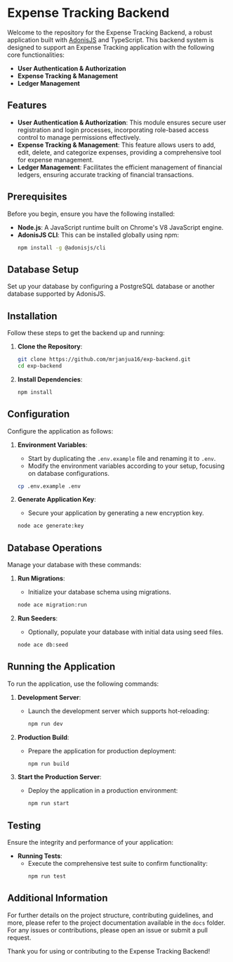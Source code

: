 # Expense Tracking Backend

Welcome to the repository for the Expense Tracking Backend, a robust application built with [AdonisJS](https://adonisjs.com/) and TypeScript. This backend system is designed to support an Expense Tracking application with the following core functionalities:

- **User Authentication & Authorization**
- **Expense Tracking & Management**
- **Ledger Management**

## Features

- **User Authentication & Authorization**: This module ensures secure user registration and login processes, incorporating role-based access control to manage permissions effectively.
- **Expense Tracking & Management**: This feature allows users to add, edit, delete, and categorize expenses, providing a comprehensive tool for expense management.
- **Ledger Management**: Facilitates the efficient management of financial ledgers, ensuring accurate tracking of financial transactions.

## Prerequisites

Before you begin, ensure you have the following installed:
- **Node.js**: A JavaScript runtime built on Chrome's V8 JavaScript engine.
- **AdonisJS CLI**: This can be installed globally using npm:
  ```bash
  npm install -g @adonisjs/cli
  ```

## Database Setup
Set up your database by configuring a PostgreSQL database or another database supported by AdonisJS.

## Installation

Follow these steps to get the backend up and running:
1. **Clone the Repository**:
   ```bash
   git clone https://github.com/mrjanjua16/exp-backend.git
   cd exp-backend
   ```

2. **Install Dependencies**:
   ```bash
   npm install
   ```

## Configuration

Configure the application as follows:
1. **Environment Variables**:
   - Start by duplicating the `.env.example` file and renaming it to `.env`.
   - Modify the environment variables according to your setup, focusing on database configurations.
   ```bash
   cp .env.example .env
   ```

2. **Generate Application Key**:
   - Secure your application by generating a new encryption key.
   ```bash
   node ace generate:key
   ```

## Database Operations

Manage your database with these commands:
1. **Run Migrations**:
   - Initialize your database schema using migrations.
   ```bash
   node ace migration:run
   ```

2. **Run Seeders**:
   - Optionally, populate your database with initial data using seed files.
   ```bash
   node ace db:seed
   ```

## Running the Application

To run the application, use the following commands:
1. **Development Server**:
   - Launch the development server which supports hot-reloading:
     ```bash
     npm run dev
     ```

2. **Production Build**:
   - Prepare the application for production deployment:
     ```bash
     npm run build
     ```

3. **Start the Production Server**:
   - Deploy the application in a production environment:
     ```bash
     npm run start
     ```

## Testing

Ensure the integrity and performance of your application:
- **Running Tests**:
  - Execute the comprehensive test suite to confirm functionality:
    ```bash
    npm run test
    ```

## Additional Information

For further details on the project structure, contributing guidelines, and more, please refer to the project documentation available in the `docs` folder. For any issues or contributions, please open an issue or submit a pull request.

Thank you for using or contributing to the Expense Tracking Backend!

